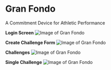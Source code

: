 # Gran Fondo
A Commitment Device for Athletic Performance

**Login Screen**
![Image of Gran Fondo](https://user-images.githubusercontent.com/8157657/52916572-86d77700-329e-11e9-8853-fa31846a3308.png)

**Create Challenge Form**
![Image of Gran Fondo](https://user-images.githubusercontent.com/8157657/52916573-86d77700-329e-11e9-8af8-2ef10cefae5b.png)

**Challenges**
![Image of Gran Fondo](https://user-images.githubusercontent.com/8157657/52916574-86d77700-329e-11e9-8615-6b8d7afdf274.png)

**Single Challenge**
![Image of Gran Fondo](https://user-images.githubusercontent.com/8157657/52911582-e879f000-3262-11e9-9949-669de4b2b0f5.png)

